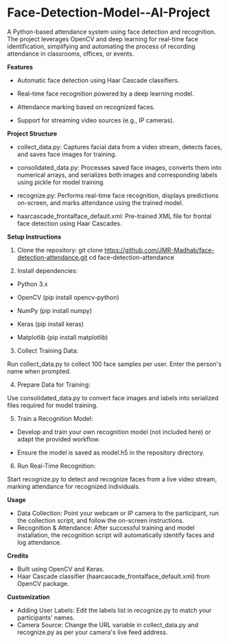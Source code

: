 # Face-Detection-Model--AI-Project
A Python-based attendance system using face detection and recognition. The project leverages OpenCV and deep learning for real-time face identification, simplifying and automating the process of recording attendance in classrooms, offices, or events.


**Features**
- Automatic face detection using Haar Cascade classifiers.

- Real-time face recognition powered by a deep learning model.

- Attendance marking based on recognized faces.

- Support for streaming video sources (e.g., IP cameras).


**Project Structure**
- collect_data.py: Captures facial data from a video stream, detects faces, and saves face images for training.

- consolidated_data.py: Processes saved face images, converts them into numerical arrays, and serializes both images and corresponding labels using pickle for model training.

- recognize.py: Performs real-time face recognition, displays predictions on-screen, and marks attendance using the trained model.

- haarcascade_frontalface_default.xml: Pre-trained XML file for frontal face detection using Haar Cascades.

**Setup Instructions**
1. Clone the repository:
   git clone https://github.com/JMR-Madhab/face-detection-attendance.git
   cd face-detection-attendance

2. Install dependencies:

  - Python 3.x

  - OpenCV (pip install opencv-python)

  - NumPy (pip install numpy)

  - Keras (pip install keras)

  - Matplotlib (pip install matplotlib)

3. Collect Training Data:

  Run collect_data.py to collect 100 face samples per user. Enter the person's name when prompted.

4. Prepare Data for Training:

  Use consolidated_data.py to convert face images and labels into serialized files required for model training.

5. Train a Recognition Model:

  - Develop and train your own recognition model (not included here) or adapt the provided workflow.

  - Ensure the model is saved as model.h5 in the repository directory.

6. Run Real-Time Recognition:

  Start recognize.py to detect and recognize faces from a live video stream, marking attendance for recognized individuals.


**Usage**
- Data Collection: Point your webcam or IP camera to the participant, run the collection script, and follow the on-screen instructions.
- Recognition & Attendance: After successful training and model installation, the recognition script will automatically identify faces and log attendance.

**Credits**
- Built using OpenCV and Keras.
- Haar Cascade classifier (haarcascade_frontalface_default.xml) from OpenCV package.


**Customization**
- Adding User Labels: Edit the labels list in recognize.py to match your participants’ names.
- Camera Source: Change the URL variable in collect_data.py and recognize.py as per your camera's live feed address.


